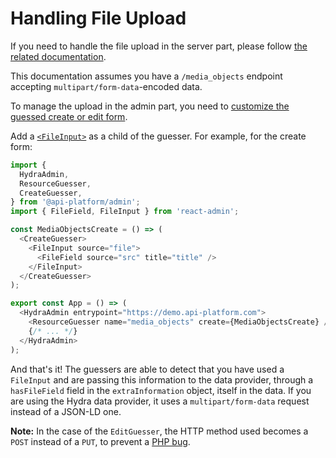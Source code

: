 # Handling File Upload

If you need to handle the file upload in the server part, please follow [the related documentation](../symfony/file-upload.md).

This documentation assumes you have a `/media_objects` endpoint accepting `multipart/form-data`-encoded data.

To manage the upload in the admin part, you need to [customize the guessed create or edit form](./customizing.md#customizing-the-editguesser-and-createguesser).

Add a [`<FileInput>`](https://marmelab.com/react-admin/FileInput.html) as a child of the guesser. For example, for the create form:

```js
import {
  HydraAdmin,
  ResourceGuesser,
  CreateGuesser,
} from '@api-platform/admin';
import { FileField, FileInput } from 'react-admin';

const MediaObjectsCreate = () => (
  <CreateGuesser>
    <FileInput source="file">
      <FileField source="src" title="title" />
    </FileInput>
  </CreateGuesser>
);

export const App = () => (
  <HydraAdmin entrypoint="https://demo.api-platform.com">
    <ResourceGuesser name="media_objects" create={MediaObjectsCreate} />
    {/* ... */}
  </HydraAdmin>
);
```

And that's it!
The guessers are able to detect that you have used a `FileInput` and are passing this information to the data provider, through a `hasFileField` field in the `extraInformation` object, itself in the data.
If you are using the Hydra data provider, it uses a `multipart/form-data` request instead of a JSON-LD one.

**Note:** In the case of the `EditGuesser`, the HTTP method used becomes a `POST` instead of a `PUT`, to prevent a [PHP bug](https://bugs.php.net/bug.php?id=55815).
